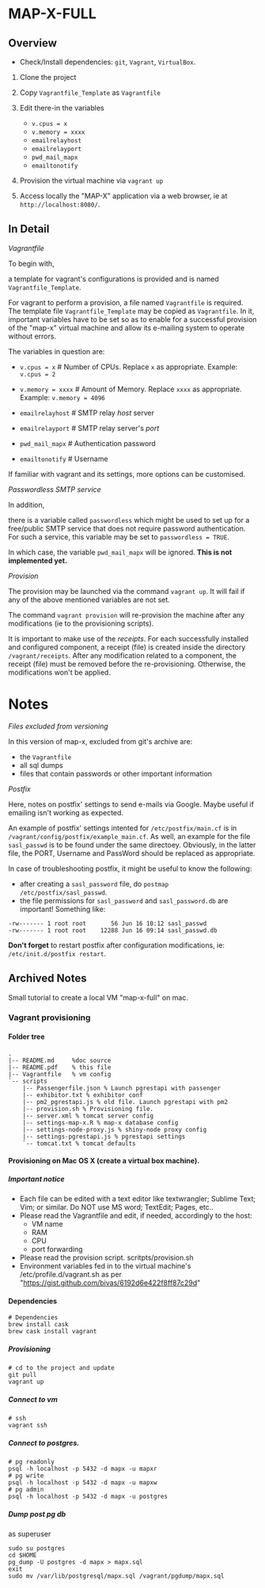 # MAP-X-FULL

## Overview

* Check/Install dependencies: `git`, `Vagrant`, `VirtualBox`.

1. Clone the project

2. Copy `Vagrantfile_Template` as `Vagrantfile`

3. Edit there-in the variables

   - `v.cpus = x`
   - `v.memory = xxxx`
   - `emailrelayhost`
   - `emailrelayport`
   - `pwd_mail_mapx`
   - `emailtonotify`

4. Provision the virtual machine via `vagrant up`

5. Access locally the "MAP-X" application via a web browser, ie at
   `http://localhost:8080/`.

## In Detail

*Vagrantfile*

To begin with,

a template for vagrant's configurations is provided and is named `Vagrantfile_Template`.

For vagrant to perform a provision, a file named `Vagrantfile` is required.
The template file `Vagrantfile_Template` may be copied as `Vagrantfile`.  In
it, important variables have to be set so as to enable for a successful
provision of the "map-x" virtual machine and allow its e-mailing system to
operate without errors.

The variables in question are:

- `v.cpus = x`      # Number of CPUs. Replace `x` as appropriate.
Example: `v.cpus = 2`

- `v.memory = xxxx` # Amount of Memory. Replace `xxxx` as appropriate.
Example: `v.memory = 4096`

- `emailrelayhost`  # SMTP relay *host* server

- `emailrelayport`  # SMTP relay server's *port*

- `pwd_mail_mapx`   # Authentication password 

- `emailtonotify`   # Username 

If familiar with vagrant and its settings, more options can be customised.


*Passwordless SMTP service*

In addition,

there is a variable called `passwordless` which might be used to
set up for a free/public SMTP service that does not require password
authentication.  For such a service, this variable may be set to 
`passwordless = TRUE`.

In which case, the variable `pwd_mail_mapx` will be ignored. **This is not implemented yet.**


*Provision*

The provision may be launched via the command `vagrant up`.  It will fail if
any of the above mentioned variables are not set.

The command `vagrant provision` will re-provision the machine after any
modifications (ie to the provisioning scripts).

It is important to make use of the *receipts*. For each successfully installed and configured component, a receipt (file) is created inside the directory `/vagrant/receipts`.  After any modification related to a component, the receipt (file) must be removed before the re-provisioning.  Otherwise, the modifications won't be applied.


# Notes

*Files excluded from versioning*

In this version of map-x, excluded from git's archive are:

  - the `Vagrantfile`
  - all sql dumps
  - files that contain passwords or other important information

*Postfix*

Here, notes on postfix' settings to send e-mails via Google.  Maybe useful if
emailing isn't working as expected.

An example of postfix' settings intented for `/etc/postfix/main.cf` is in
`/vagrant/config/postfix/example_main.cf`.  As well, an example for the file
`sasl_passwd` is to be found under the same directoey.  Obviously, in the
latter file, the PORT, Username and PassWord should be replaced as appropriate.

In case of troubleshooting postfix, it might be useful to know the following:

- after creating a `sasl_password` file, do `postmap /etc/postfix/sasl_passwd`.
- the file permissions for `sasl_password` and `sasl_password.db` are
important!  Something like:

```{sh}
-rw------- 1 root root       56 Jun 16 10:12 sasl_passwd
-rw------- 1 root root    12288 Jun 16 09:14 sasl_passwd.db
```

**Don't forget** to restart postfix after configuration modifications, ie:
`/etc/init.d/postfix restart`.

## Archived Notes

Small tutorial to create a local VM "map-x-full" on mac. 

### Vagrant provisioning


#### Folder tree

```{sh}
.
|-- README.md     %doc source
|-- README.pdf    % this file
|-- Vagrantfile   % vm config
`-- scripts
    |-- Passengerfile.json % Launch pgrestapi with passenger
    |-- exhibitor.txt % exhibitor conf
    |-- pm2_pgrestapi.js % old file. Launch pgrestapi with pm2
    |-- provision.sh % Provisioning file. 
    |-- server.xml % tomcat server config
    |-- settings-map-x.R % map-x database config
    |-- settings-node-proxy.js % shiny-node proxy config
    |-- settings-pgrestapi.js % pgrestapi settings
    `-- tomcat.txt % tomcat defaults
```

#### Provisioning on Mac OS X (create a virtual box machine).


##### Important notice

* Each file can be edited with a text editor like textwrangler; Sublime Text; Vim; or similar. Do NOT use MS word; TextEdit; Pages, etc..
* Please read the Vagrantfile and edit, if needed, accordingly to the host:
    * VM name
    * RAM
    * CPU
    * port forwarding
* Please read the provision script.  scritpts/provision.sh 
* Environment variables fed in to the virtual machine's /etc/profile.d/vagrant.sh as per "https://gist.github.com/bivas/6192d6e422f8ff87c29d"

#### Dependencies

```{sh}
# Dependencies
brew install cask
brew cask install vagrant
```

##### Provisioning

```{sh}
# cd to the project and update
git pull 
vagrant up
```

##### Connect to vm

```{sh}
# ssh
vagrant ssh 
```


##### Connect to postgres.

```{sh}
# pg readonly
psql -h localhost -p 5432 -d mapx -u mapxr 
# pg write 
psql -h localhost -p 5432 -d mapx -u mapxw
# pg admin
psql -h localhost -p 5432 -d mapx -u postgres

```
##### Dump post pg db
as superuser
```{sh}
sudo su postgres
cd $HOME
pg_dump -U postgres -d mapx > mapx.sql
exit
sudo mv /var/lib/postgresql/mapx.sql /vagrant/pgdump/mapx.sql

```
